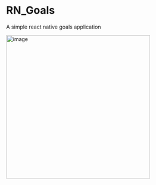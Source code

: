 # RN_Goals
A simple react native goals application


<img width="386" alt="image" src="https://user-images.githubusercontent.com/45405036/226629309-541a34b9-95ab-4d29-a916-df99bd757841.png">

